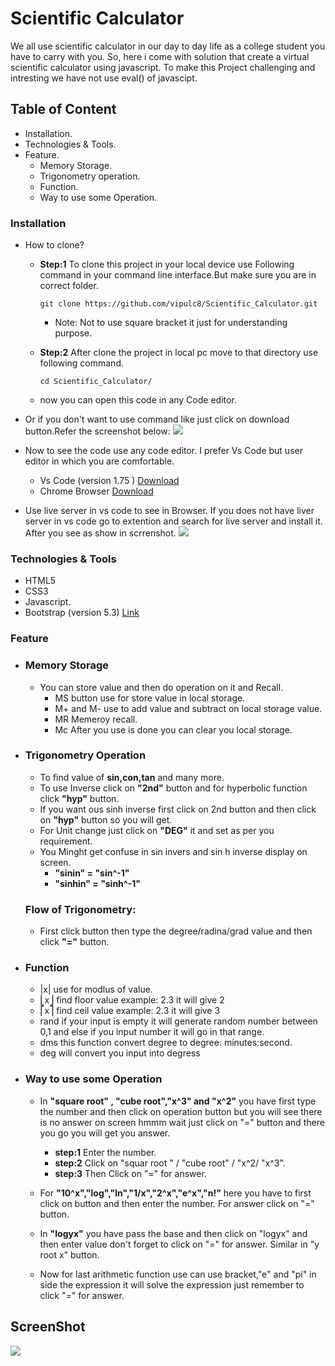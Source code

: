 # Scientific Calculator
We all use scientific calculator in our day to day life as a college student you have to carry with you.
So, here i come with solution that create a virtual scientific calculator using javascript. To make this
Project challenging and intresting we have not use eval() of javascipt.

## Table of Content

- Installation.
- Technologies & Tools.
- Feature. 
  - Memory Storage.
  - Trigonometry operation.
  - Function.
  - Way to use some Operation.

### Installation
  
  - How to clone?
    - **Step:1** To clone this project in your local device use Following command in your command line interface.But make
      sure you are in correct folder.
      
      ```
      git clone https://github.com/vipulc8/Scientific_Calculator.git
      ```
      - Note: Not to use square bracket it just for understanding purpose.
      
    - **Step:2** After clone the project in local pc move to that directory use following command.
      
      ```
      cd Scientific_Calculator/
      ```
    - now you can open this code in any Code editor.
    
  - Or if you don't want to use command like just click on download button.Refer the screenshot below:
        ![](https://blog.hubspot.com/hs-fs/hubfs/Google%20Drive%20Integration/How%20to%20Download%20From%20GitHub%20A%20Beginners%20Guide.png?width=450&height=306&name=How%20to%20Download%20From%20GitHub%20A%20Beginners%20Guide.png)

  - Now to see the code use any code editor. I prefer Vs Code but user editor in which you are comfortable.
    * Vs Code (version 1.75 ) [Download](https://code.visualstudio.com/)
    * Chrome Browser [Download](https://www.google.com/intl/en_in/chrome/)
    
  - Use live server in vs code to see in Browser. If you does not have liver server in vs code go to extention and search for live server and install it. After you see as show in scrrenshot.
    ![](https://www.linkpicture.com/q/Screenshot-from-2023-02-17-12-30-42.png)

### Technologies & Tools

- HTML5
- CSS3
- Javascript.
- Bootstrap (version 5.3) [Link](https://getbootstrap.com/) 

### Feature

- ### Memory Storage
  - You can store value and then do operation on it and Recall. 
    - MS button use for store value in local storage.
    - M+ and M- use to add value and subtract on local storage value.
    - MR Memeroy recall.
    - Mc After you use is done you can clear you local storage.
    
- ### Trigonometry Operation
  - To find value of **sin,con,tan** and many more.
  - To use Inverse click on **"2nd"** button and for hyperbolic function click **"hyp"** button.
  - If you want ous sinh inverse first click on 2nd button and then click on **"hyp"** button so you will get.
  - For Unit change just click on **"DEG"** it and set as per you requirement.
  - You Minght get confuse in sin invers and sin h inverse display on screen.
      - **"sinin" = "sin^-1"**
      - **"sinhin" = "sinh^-1"**
  ### Flow of Trigonometry:
  - First click button then type the degree/radina/grad value and then click **"="** button.
  

- ### Function 
  - |x| use for modlus of value.
  - ⎣x⎦ find floor value example: 2.3 it will give 2
  - ⎡x⎤ find ceil value example: 2.3  it will give 3
  - rand if your input is empty it will generate random number between 0,1 and else if you input number it will go in that range.
  - dms this function convert degree to degree: minutes:second.
  - deg will convert you input into degress
  
 - ###  Way to use some Operation
   - In **"square root" , "cube root","x^3" and "x^2"**  you have first type the number and then click on operation button but you will see there is no answer on screen hmmm wait just click on "=" button and there you go you will get you answer.
   
      - **step:1** Enter the number.
      - **step:2** Click on "squar root " / "cube root" / "x^2/ "x^3".
      - **step:3** Then Click on "=" for answer.
    
   - For **"10^x","log","ln","1/x","2^x","e^x","n!"** here you have to first click on button and then enter the number. For answer click on "=" button.
   
   - In **"logyx"** you have pass the base and then click on "logyx" and then enter value don't forget to click on "=" for answer. Similar in "y root x" button.
   
   
   - Now for last arithmetic function use can use bracket,"e" and "pi" in side the expression it will solve the expression just remember to click "=" for answer.
   
  
## ScreenShot
![](https://www.linkpicture.com/q/Screenshot-from-2023-02-16-14-21-28.png)
